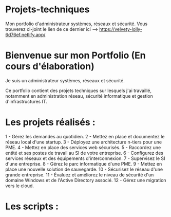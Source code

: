 # Projets-techniques 
Mon portfolio d'administrateur systèmes, réseaux et sécurité.
Vous trouverez ci-joint le lien de ce dernier ici --> https://velvety-lolly-6d76ef.netlify.app/

# Bienvenue sur mon Portfolio (En cours d'élaboration)

Je suis un administrateur systèmes, réseaux et sécurité. 

Ce portfolio contient des projets techniques sur lesquels j'ai travaillé, notamment en administration réseau, sécurité informatique et gestion d'infrastructures IT.

# Les projets réalisés :

1 - Gérez les demandes au quotidien.
2 - Mettez en place et documentez le réseau local d'une startup.
3 - Déployez une architecture n-tiers pour une PME.
4 - Mettez en place des services web sécurisés.
5 - Raccordez une entité et ses postes de travail au SI de votre entreprise.
6 - Configurez des services réseaux et des équipements d'interconnexion.
7 - Supervisez le SI d'une entreprise.
8 - Gérez le parc informatique d'une PME.
9 - Mettez en place une nouvelle solution de sauvegarde.
10 - Sécurisez le réseau d'une grande entreprise.
11 - Évaluez et améliorez le niveau de sécurité d'un domaine Windows et de l'Active Directory associé.
12 - Gérez une migration vers le cloud.

# Les scripts :
